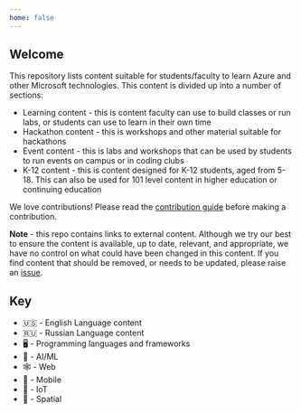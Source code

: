 ```yaml
---
home: false
---
```


## Welcome

This repository lists content suitable for students/faculty to learn Azure and other Microsoft technologies. This content is divided up into a number of sections:

-   Learning content - this is content faculty can use to build classes or run labs, or students can use to learn in their own time
-   Hackathon content - this is workshops and other material suitable for hackathons
-   Event content - this is labs and workshops that can be used by students to run events on campus or in coding clubs
-   K-12 content - this is content designed for K-12 students, aged from 5-18. This can also be used for 101 level content in higher education or continuing education

We love contributions! Please read the [contribution guide](./CONTRIBUTING.md) before making a contribution.

**Note** - this repo contains links to external content. Although we try our best to ensure the content is available, up to date, relevant, and appropriate, we have no control on what could have been changed in this content. If you find content that should be removed, or needs to be updated, please raise an [issue](https://github.com/jimbobbennett/MicrosoftAcademicContent/issues).

## Key

-   🇺🇸 - English Language content
-   🇷🇺 - Russian Language content
-   🖥 - Programming languages and frameworks
-   🧠 - AI/ML
-   🕸 - Web
-   📱 - Mobile
-   🤖 - IoT
-   🥽 - Spatial
